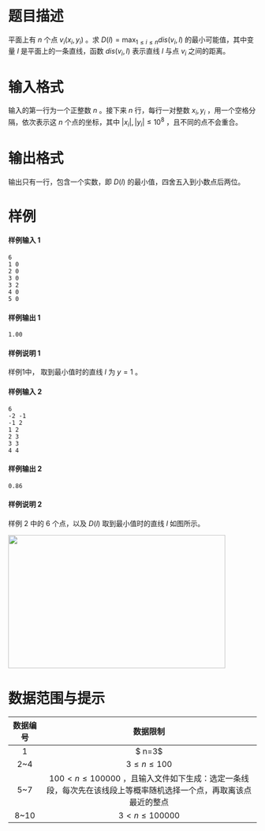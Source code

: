 
# 题目描述

平面上有 $n$ 个点 $v_i(x_i,y_i)$ 。求 $D(l)=\max_{1\le i\le n} dis(v_i,l)$ 的最小可能值，其中变量 $l$ 是平面上的一条直线，函数 $dis(v_i,l)$ 表示直线 $l$ 与点 $v_i$ 之间的距离。

# 输入格式

输入的第一行为一个正整数 $n$ 。接下来 $n$ 行，每行一对整数 $x_i , y_i$ ，用一个空格分隔，依次表示这 $n$ 个点的坐标，其中 $|x_i|,|y_i| \le 10^8$ ，且不同的点不会重合。

# 输出格式

输出只有一行，包含一个实数，即 $D(l)$ 的最小值，四舍五入到小数点后两位。

# 样例

#### 样例输入 1
```plain
6
1 0
2 0
3 0
3 2
4 0
5 0
```

#### 样例输出 1
```plain
1.00
```

#### 样例说明 1
样例1中， 取到最小值时的直线 $l$ 为 $y=1$ 。

#### 样例输入 2
```plain
6
-2 -1
-1 2
1 2
2 3
3 3
4 4
```

#### 样例输出 2
```plain
0.86
```

#### 样例说明 2
样例 2 中的 $6$ 个点，以及 $D(l)$ 取到最小值时的直线 $l$ 如图所示。

<img src="source/loj/2582/img/aHR0cHM6Ly9sb2ouYWMvcHJvYmxlbS8yNTgyL3Rlc3RkYXRhL2Rvd25sb2FkL2xpbmUucG5n.png" height="270" width="440" />

# 数据范围与提示

| 数据编号 |         数据限制          |
| :--: | :-------------------: |
|  1   |  $ n=3$  |
|  2~4   |   $3 \le n\le 100$   |
|  5~7   |  $100 < n\le 100000$ ，且输入文件如下生成：选定一条线段，每次先在该线段上等概率随机选择一个点，再取离该点最近的整点  |
|  8~10   |  $3 < n\le 100000$  |

